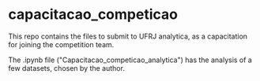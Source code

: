 # capacitacao_competicao

This repo contains the files to submit to UFRJ analytica, as a capacitation for joining the competition team.

The .ipynb file ("Capacitacao_competicao_analytica") has the analysis of a few datasets, chosen by the author.
